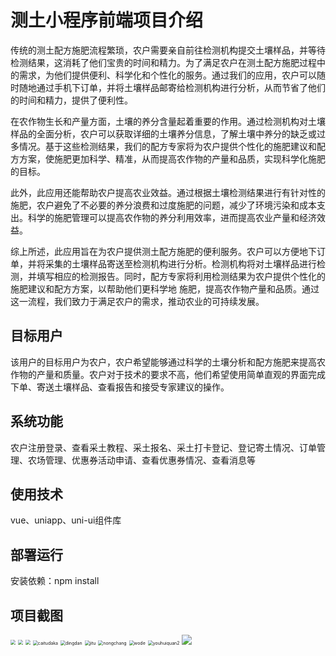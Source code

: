 # 测土小程序前端项目介绍

传统的测土配方施肥流程繁琐，农户需要亲自前往检测机构提交土壤样品，并等待检测结果，这消耗了他们宝贵的时间和精力。为了满足农户在测土配方施肥过程中的需求，为他们提供便利、科学化和个性化的服务。通过我们的应用，农户可以随时随地通过手机下订单，并将土壤样品邮寄给检测机构进行分析，从而节省了他们的时间和精力，提供了便利性。

在农作物生长和产量方面，土壤的养分含量起着重要的作用。通过检测机构对土壤样品的全面分析，农户可以获取详细的土壤养分信息，了解土壤中养分的缺乏或过多情况。基于这些检测结果，我们的配方专家将为农户提供个性化的施肥建议和配方方案，使施肥更加科学、精准，从而提高农作物的产量和品质，实现科学化施肥的目标。

此外，此应用还能帮助农户提高农业效益。通过根据土壤检测结果进行有针对性的施肥，农户避免了不必要的养分浪费和过度施肥的问题，减少了环境污染和成本支出。科学的施肥管理可以提高农作物的养分利用效率，进而提高农业产量和经济效益。

综上所述，此应用旨在为农户提供测土配方施肥的便利服务。农户可以方便地下订单，并将采集的土壤样品寄送至检测机构进行分析。检测机构将对土壤样品进行检测，并填写相应的检测报告。同时，配方专家将利用检测结果为农户提供个性化的施肥建议和配方方案，以帮助他们更科学地 施肥，提高农作物产量和品质。通过这一流程，我们致力于满足农户的需求，推动农业的可持续发展。

## 目标用户

该用户的目标用户为农户，农户希望能够通过科学的土壤分析和配方施肥来提高农作物的产量和质量。农户对于技术的要求不高，他们希望使用简单直观的界面完成下单、寄送土壤样品、查看报告和接受专家建议的操作。

## 系统功能

农户注册登录、查看采土教程、采土报名、采土打卡登记、登记寄土情况、订单管理、农场管理、优惠券活动申请、查看优惠券情况、查看消息等

## 使用技术

vue、uniapp、uni-ui组件库

## 部署运行

安装依赖：npm install

## 项目截图

<img src="D:\下载\测试\soil_t_wechar_vue\static\readme\shouye.png" style="zoom:50%;" />

<img src="D:\下载\测试\soil_t_wechar_vue\static\readme\jieshao.png" style="zoom:50%;" />

<img src="D:\下载\测试\soil_t_wechar_vue\static\readme\baoming.png" style="zoom:50%;" />

<img src="D:\下载\测试\soil_t_wechar_vue\static\readme\caitudaka.png" alt="caitudaka" style="zoom:50%;" />

<img src="D:\下载\测试\soil_t_wechar_vue\static\readme\dingdan.png" alt="dingdan" style="zoom:50%;" />

<img src="D:\下载\测试\soil_t_wechar_vue\static\readme\jitu.png" alt="jitu" style="zoom:50%;" />

<img src="D:\下载\测试\soil_t_wechar_vue\static\readme\nongchang.png" alt="nongchang" style="zoom:50%;" />



<img src="D:\下载\测试\soil_t_wechar_vue\static\readme\wode.png" alt="wode" style="zoom:50%;" />

<img src="D:\下载\测试\soil_t_wechar_vue\static\readme\youhuiquan2.png" alt="youhuiquan2" style="zoom:50%;" />



<img src="D:\下载\测试\soil_t_wechar_vue\static\readme\dindanliebiao.png"  />

